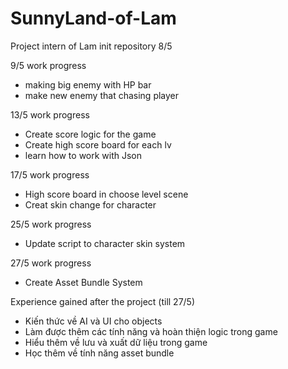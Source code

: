 # SunnyLand-of-Lam
Project intern of Lam 
init repository 8/5

9/5 work progress
- making big enemy with HP bar
- make new enemy that chasing player

13/5 work progress
- Create score logic for the game
- Create high score board for each lv
- learn how to work with Json

17/5 work progress
- High score board in choose level scene
- Creat skin change for character

25/5 work progress
- Update script to character skin system

27/5 work progress
- Create Asset Bundle System

Experience gained after the project (till 27/5)
- Kiến thức về AI và UI cho objects
- Làm được thêm các tính năng và hoàn thiện logic trong game
- Hiểu thêm về lưu và xuất dữ liệu trong game
- Học thêm về tính năng asset bundle
